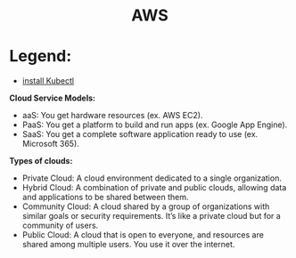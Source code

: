 <div align="center">

# **AWS**

</div>

# Legend:

   * [install Kubectl](#install-Kubectl)

__Cloud Service Models:__ 

  * aaS: You get hardware resources (ex. AWS EC2).
  * PaaS: You get a platform to build and run apps (ex. Google App Engine).
  * SaaS: You get a complete software application ready to use (ex. Microsoft 365).

__Types of clouds:__

  * Private Cloud: A cloud environment dedicated to a single organization.
  * Hybrid Cloud: A combination of private and public clouds, allowing data and applications to be shared between them.
  * Community Cloud: A cloud shared by a group of organizations with similar goals or security requirements. It’s like a private cloud but for a community of users.
  * Public Cloud: A cloud that is open to everyone, and resources are shared among multiple users. You use it over the internet.
    
